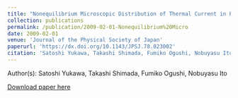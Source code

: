 ```yaml
---
title: "Nonequilibrium Microscopic Distribution of Thermal Current in Particle Systems"
collection: publications
permalink: /publication/2009-02-01-Nonequilibrium%20Micro
date: 2009-02-01
venue: 'Journal of the Physical Society of Japan'
paperurl: 'https://dx.doi.org/10.1143/JPSJ.78.023002'
citation: 'Satoshi Yukawa, Takashi Shimada, Fumiko Ogushi, Nobuyasu Ito, Nonequilibrium Microscopic Distribution of Thermal Current in Particle Systems, Journal of the Physical Society of Japan, <b>78</b>, 023002, (2009)'
---
```


Author(s): Satoshi Yukawa, Takashi Shimada, Fumiko Ogushi, Nobuyasu Ito


<a href='https://dx.doi.org/10.1143/JPSJ.78.023002'>Download paper here</a>
